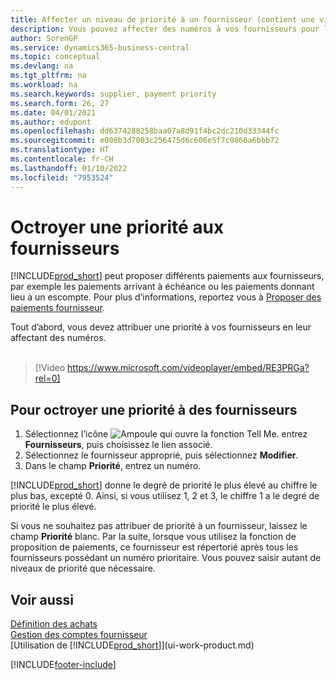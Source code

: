 ```yaml
---
title: Affecter un niveau de priorité à un fournisseur (contient une vidéo)
description: Vous pouvez affecter des numéros à vos fournisseurs pour les classer par ordre de priorité et faciliter des propositions de paiement dans Business Central.
author: SorenGP
ms.service: dynamics365-business-central
ms.topic: conceptual
ms.devlang: na
ms.tgt_pltfrm: na
ms.workload: na
ms.search.keywords: supplier, payment priority
ms.search.form: 26, 27
ms.date: 04/01/2021
ms.author: edupont
ms.openlocfilehash: dd6374288258baa07a8d91f4bc2dc210d33344fc
ms.sourcegitcommit: e008b3d7003c256475d6c606e5f7c9866a6bbb72
ms.translationtype: HT
ms.contentlocale: fr-CH
ms.lasthandoff: 01/10/2022
ms.locfileid: "7953524"
---
```

# <a name="prioritize-vendors"></a>Octroyer une priorité aux fournisseurs
[!INCLUDE[prod_short](includes/prod_short.md)] peut proposer différents paiements aux fournisseurs, par exemple les paiements arrivant à échéance ou les paiements donnant lieu à un escompte. Pour plus d’informations, reportez vous à [Proposer des paiements fournisseur](payables-how-suggest-vendor-payments.md).

Tout d’abord, vous devez attribuer une priorité à vos fournisseurs en leur affectant des numéros.
<br><br>
> [!Video https://www.microsoft.com/videoplayer/embed/RE3PRGa?rel=0]

## <a name="to-prioritize-vendors"></a>Pour octroyer une priorité à des fournisseurs
1. Sélectionnez l’icône ![Ampoule qui ouvre la fonction Tell Me.](media/ui-search/search_small.png "Dites-moi ce que vous voulez faire") entrez **Fournisseurs**, puis choisissez le lien associé.
2. Sélectionnez le fournisseur approprié, puis sélectionnez **Modifier**.
3. Dans le champ **Priorité**, entrez un numéro.

[!INCLUDE[prod_short](includes/prod_short.md)] donne le degré de priorité le plus élevé au chiffre le plus bas, excepté 0. Ainsi, si vous utilisez 1, 2 et 3, le chiffre 1 a le degré de priorité le plus élevé.

Si vous ne souhaitez pas attribuer de priorité à un fournisseur, laissez le champ **Priorité** blanc. Par la suite, lorsque vous utilisez la fonction de proposition de paiements, ce fournisseur est répertorié après tous les fournisseurs possédant un numéro prioritaire. Vous pouvez saisir autant de niveaux de priorité que nécessaire.

## <a name="see-also"></a>Voir aussi
[Définition des achats](purchasing-setup-purchasing.md)  
[Gestion des comptes fournisseur](payables-manage-payables.md)  
[Utilisation de [!INCLUDE[prod_short](includes/prod_short.md)]](ui-work-product.md)


[!INCLUDE[footer-include](includes/footer-banner.md)]